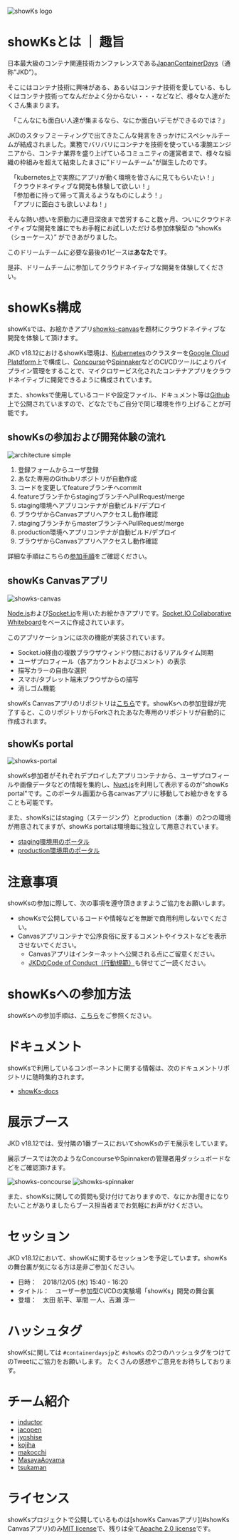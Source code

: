 ![showKs logo](./images/showKs_logo.png)


# showKsとは ｜ 趣旨

日本最大級のコンテナ関連技術カンファレンスである[JapanContainerDays](https://containerdays.jp/)（通称”JKD”）。

そこにはコンテナ技術に興味がある、あるいはコンテナ技術を愛している、もしくはコンテナ技術ってなんだかよく分からない・・・などなど、様々な人達がたくさん集まります。

　「こんなにも面白い人達が集まるなら、なにか面白いデモができるのでは？」

JKDのスタッフミーティングで出てきたこんな発言をきっかけにスペシャルチームが結成されました。業務でバリバリにコンテナを技術を使っている凄腕エンジニアから、コンテナ業界を盛り上げているコミュニティの運営者まで、様々な組織の枠組みを超えて結束したまさに”ドリームチーム”が誕生したのです。

　「kubernetes上で実際にアプリが動く環境を皆さんに見てもらいたい！」  
　「クラウドネイティブな開発も体験して欲しい！」  
　「参加者に持って帰って貰えるようなものにしよう！」  
　「アプリに面白さも欲しいよね！」  

そんな熱い想いを原動力に連日深夜まで苦労すること数ヶ月、ついにクラウドネイティブな開発を誰にでもお手軽にお試しいただける参加体験型の “showKs（ショーケース）” ができあがりました。

このドリームチームに必要な最後の1ピースは**あなた**です。

是非、ドリームチームに参加してクラウドネイティブな開発を体験してください。  


# showKs構成

showKsでは、お絵かきアプリ[showks-canvas](https://github.com/containerdaysjp/showks-canvas)を題材にクラウドネイティブな開発を体験して頂けます。

JKD v18.12におけるshowKs環境は、[Kubernetes](https://kubernetes.io)のクラスターを[Google Cloud Platdform](https://cloud.google.com)上で構成し、[Concourse](https://concourse-ci.org)や[Spinnaker](https://www.spinnaker.io)などのCI/CDツールによりパイプライン管理をすることで、マイクロサービス化されたコンテナアプリをクラウドネイティブに開発できるように構成されています。

また、showksで使用しているコードや設定ファイル、ドキュメント等は[Github](https://github.com/containerdaysjp)上で公開されていますので、どなたでもご自分で同じ環境を作り上げることが可能です。

## showKsの参加および開発体験の流れ

![architecture simple](./images/architecture_simple.png)

1. 登録フォームからユーザ登録
2. あなた専用のGithubリポジトリが自動作成
3. コードを変更してfeatureブランチへcommit
4. featureブランチからstagingブランチへPullRequest/merge
5. staging環境へアプリコンテナが自動ビルド/デプロイ
6. ブラウザからCanvasアプリへアクセスし動作確認
7. stagingブランチからmasterブランチへPullRequest/merge
8. production環境へアプリコンテナが自動ビルド/デプロイ
9. ブラウザからCanvasアプリへアクセスし動作確認

詳細な手順はこちらの[参加手順](#showKsへの参加方法)をご確認ください。


## showKs Canvasアプリ

![showks-canvas](./images/showks-canvas-sample.png)

[Node.js](https://nodejs.org/)および[Socket.io](https://socket.io)を用いたお絵かきアプリです。[Socket.IO Collaborative Whiteboard](https://github.com/socketio/socket.io/tree/master/examples/whiteboard)をベースに作成されています。

このアプリケーションには次の機能が実装されています。

- Socket.io経由の複数ブラウザウィンドウ間におけるリアルタイム同期
- ユーザプロフィール（各アカウントおよびコメント）の表示
- 描写カラーの自由な選択
- スマホ/タブレット端末ブラウザからの描写
- 消しゴム機能

showKs Canvasアプリのリポジトリは[こちら](https://github.com/containerdaysjp/showks-canvas)です。showKsへの参加登録が完了すると、このリポジトリからForkされたあなた専用のリポジトリが自動的に作成されます。


## showKs portal

![showks-portal](./images/showks-portal-sample.png)

showKs参加者がそれぞれデプロイしたアプリコンテナから、ユーザプロフィールや画像データなどの情報を集約し、[Nuxt.js](https://nuxtjs.org)を利用して表示するのが"showKs portal"です。このポータル画面から各canvasアプリに移動してお絵かきをすることも可能です。

また、showKsにはstaging（ステージング）とproduction（本番）の2つの環境が用意されてますが、showKs portalは環境毎に独立して用意されています。

 - [staging環境用のポータル](https://portal.stg.showks.containerdays.jp)
 - [production環境用のポータル](https://portal.showks.containerdays.jp)


# 注意事項

showKsの参加に際して、次の事項を遵守頂きますようご協力をお願いします。

- showKsで公開しているコードや情報などを無断で商用利用しないでください。
- Canvasアプリコンテナで公序良俗に反するコメントやイラストなどを表示させないでください。
  - Canvasアプリはインターネットへ公開される点にご留意ください。
  - [JKDのCode of Conduct（行動規範）](https://containerdays.jp/#event-slides)も併せてご一読ください。


# showKsへの参加方法

showKsへの参加手順は、[こちら](./howToJoin.md)をご参照ください。  


# ドキュメント

showKsで利用しているコンポーネントに関する情報は、次のドキュメントリポジトリに随時集約されます。

- [showKs-docs](https://github.com/containerdaysjp/showks-docs)


# 展示ブース

JKD v18.12では、受付隣の1番ブースにおいてshowKsのデモ展示をしています。

展示ブースでは次のようなConcourseやSpinnakerの管理者用ダッシュボードなどをご確認頂けます。

![showks-concourse](./images/showks-concourse.png)
![showks-spinnaker](./images/showks-spinnaker.png)

また、showKsに関しての質問も受け付けておりますので、なにかお聞きになりたいことがありましたらブース担当者までお気軽にお声がけください。

# セッション

JKD v18.12において、showKsに関するセッションを予定しています。showKsの舞台裏が気になる方は是非ご参加ください。

 - 日時：　2018/12/05 (水) 15:40 - 16:20
 - タイトル：　ユーザー参加型CI/CDの実験場「showKs」開発の舞台裏
 - 登壇：　太田 航平、草間 一人、吉瀬 淳一

# ハッシュタグ

showKsに関しては `#containerdaysjp`と `#showKs` の2つのハッシュタグをつけてのTweetにご協力をお願いします。
たくさんの感想やご意見をお待ちしております。

# チーム紹介

 - [inductor](https://github.com/inductor)
 - [jacopen](https://github.com/jacopen)
 - [jyoshise](https://github.com/jyoshise)
 - [kojiha](https://github.com/kojiha)
 - [makocchi](https://github.com/makocchi-git)
 - [MasayaAoyama](https://github.com/MasayaAoyama)
 - [tsukaman](https://github.com/tsukaman)

# ライセンス

showKsプロジェクトで公開しているものは[showKs Canvasアプリ](#showKs Canvasアプリ)のみ[MIT license](https://opensource.org/licenses/MIT)で、残りは全て[Apache 2.0 license](https://www.apache.org/licenses/LICENSE-2.0)です。


